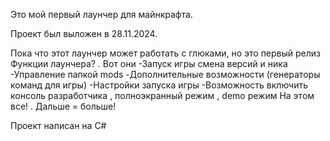 Это мой первый лаунчер для майнкрафта.

Проект был выложен в 28.11.2024.

Пока что этот лаунчер может работать с глюками, но это первый релиз
Функции лаунчера? . Вот они
 -Запуск игры смена версий и ника
 -Управление папкой mods
 -Дополнительные возможности (генераторы команд для игры)
 -Настройки запуска игры
  -Возможность включить консоль разработчика , полноэкранный режим , demo режим
 На этом все! . Дальше = больше!

 Проект написан на C#
